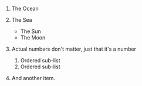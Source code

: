 1. The Ocean
2. The Sea
   * The Sun
   * The Moon 

1. Actual numbers don't matter, just that it's a number
   1. Ordered sub-list
   2. Ordered sub-list
4. And another item.
